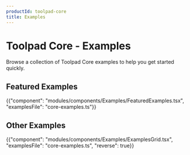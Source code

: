 ```yaml
---
productId: toolpad-core
title: Examples
---
```


# Toolpad Core - Examples

<p class="description">Browse a collection of Toolpad Core examples to help you get started quickly.</p>

<!-- #default-branch-switch -->

## Featured Examples

{{"component": "modules/components/Examples/FeaturedExamples.tsx", "examplesFile": "core-examples.ts"}}

## Other Examples

{{"component": "modules/components/Examples/ExamplesGrid.tsx", "examplesFile": "core-examples.ts", "reverse": true}}
